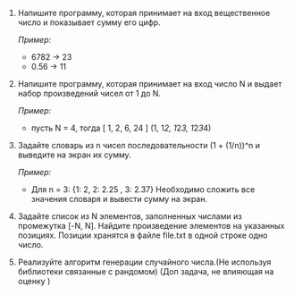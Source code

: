1. Напишите программу, которая принимает на вход вещественное число и показывает сумму его цифр.

    *Пример:*

    - 6782 -> 23
    - 0.56 -> 11
2. Напишите программу, которая принимает на вход число N и выдает набор произведений чисел от 1 до N.

    *Пример:*

    - пусть N = 4, тогда [ 1, 2, 6, 24 ] (1, 1*2, 1*2*3, 1*2*3*4)
3. Задайте словарь из n чисел последовательности (1 + (1/n))^n и выведите на экран их сумму.

    *Пример:*

    - Для n = 3:  {1: 2, 2: 2.25 , 3: 2.37}
    Необходимо сложить все значения словаря и вывести  сумму на экран.
4. Задайте список из N элементов, заполненных числами из промежутка [-N, N]. Найдите произведение элементов на указанных позициях. Позиции хранятся в файле file.txt в одной строке одно число.

5. Реализуйте алгоритм генерации случайного числа.(Не используя библиотеки связанные с рандомом) (Доп задача, не влияющая на оценку )